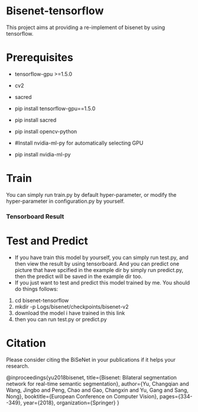 # Bisenet-tensorflow
This project aims at providing a re-implement of bisenet by using tensorflow.

# Prerequisites
* tensorflow-gpu >=1.5.0
* cv2
* sacred

* pip install tensorflow-gpu==1.5.0
* pip install sacred
* pip install opencv-python
* #Install nvidia-ml-py for automatically selecting GPU
* pip install nvidia-ml-py
  
# Train
  You can simply run train.py by default hyper-parameter, or modify the hyper-parameter in configuration.py by yourself.
### Tensorboard Result
  
# Test and Predict
*  If you have train this model by yourself, you can simply run test.py, and then view the result by using tensorboard. And you can predict one picture that have spcified in the example dir by simply run predict.py, then the predict will be saved in the example dir too.
*  If you just want to test and predict this model trained by me. You should do things follows:
1. cd bisenet-tensorflow
2. mkdir -p Logs/bisenet/checkpoints/bisenet-v2
3. download the model i have trained in this link
4. then you can run test.py or predict.py

# Citation
Please consider citing the BiSeNet in your publications if it helps your research.

@inproceedings{yu2018bisenet,
  title={Bisenet: Bilateral segmentation network for real-time semantic segmentation},
  author={Yu, Changqian and Wang, Jingbo and Peng, Chao and Gao, Changxin and Yu, Gang and Sang, Nong},
  booktitle={European Conference on Computer Vision},
  pages={334--349},
  year={2018},
  organization={Springer}
}

